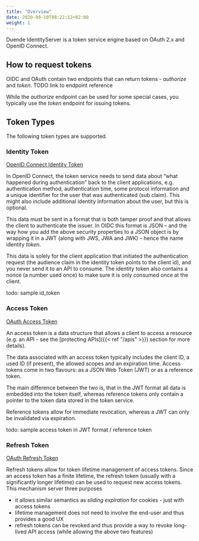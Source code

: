 ```yaml
---
title: "Overview"
date: 2020-09-10T08:22:12+02:00
weight: 1
---
```


Duende IdentityServer is a token service engine based on OAuth 2.x and OpenID Connect.

## How to request tokens
OIDC and OAuth contain two endpoints that can return tokens - *authorize* and *token*. TODO link to endpoint reference

While the *authorize* endpoint can be used for some special cases, you typically use the *token* endpoint for issuing tokens.

## Token Types
The following token types are supported.

### Identity Token
[OpenID Connect Identity Token](https://openid.net/specs/openid-connect-core-1_0.html#IDToken)

In OpenID Connect, the token service needs to send data about “what happened during authentication” back to the client applications, e.g. authentication method, authentication time, some protocol information and a unique identifier for the user that was authenticated (sub claim). This might also include additional identity information about the user, but this is optional.

This data must be sent in a format that is both tamper proof and that allows the client to authenticate the issuer. In OIDC this format is JSON – and the way how you add the above security properties to a JSON object is by wrapping it in a JWT (along with JWS, JWA and JWK) – hence the name identity *token*.

This data is solely for the client application that initiated the authentication request (the audience claim in the identity token points to the client id), and you never send it to an API to consume. The identity token also contains a nonce (a number used once) to make sure it is only consumed once at the client.

todo: sample id_token

### Access Token
[OAuth Access Token](https://tools.ietf.org/html/rfc6749#section-1.4)

An access token is a data structure that allows a client to access a resource (e.g. an API - see the [protecting APIs]({{< ref "/apis" >}}) section for more details).

The data associated with an access token typically includes the client ID, a used ID (if present), the allowed scopes and an expiration time. Access tokens come in two flavours: as a JSON Web Token (JWT) or as a reference token.

The main difference between the two is, that in the JWT format all data is embedded into the token itself, whereas reference tokens only contain a pointer to the token data stored in the token service. 

Reference tokens allow for immediate revocation, whereas a JWT can only be invalidated via expiration.

todo: sample access token in JWT format / reference token

### Refresh Token
[OAuth Refresh Token](https://tools.ietf.org/html/rfc6749#section-1.5)

Refresh tokens allow for token lifetime management of access tokens. Since an access token has a finite lifetime, the refresh token (usually with a significantly longer lifetime) can be used to request new access tokens. This mechanism server three purposes

* it allows similar semantics as *sliding expiration* for cookies - just with access tokens 
* lifetime management does not need to involve the end-user and thus provides a good UX
* refresh tokens can be revoked and thus provide a way to revoke long-lived API access (while allowing the above two features)